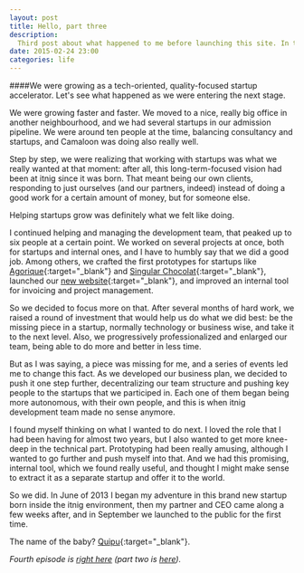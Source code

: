 ```yaml
---
layout: post
title: Hello, part three
description:
  Third post about what happened to me before launching this site. In this one, we'll talk about what happened as itnig grew and improved its business plan.
date: 2015-02-24 23:00
categories: life
---
```


####We were growing as a tech-oriented, quality-focused startup accelerator. Let's see what happened as we were entering the next stage.

We were growing faster and faster. We moved to a nice, really big office
in another neighbourhood, and we had several startups in our admission pipeline.
We were around ten people at the time, balancing consultancy and startups, and
Camaloon was doing also really well.

Step by step, we were realizing that working with startups was what we really wanted at that moment: after all, this long-term-focused vision had been
at itnig since it was born. That meant being our own clients, responding to just ourselves (and our partners, indeed) instead of doing a
good work for a certain amount of money, but for someone else.

Helping startups grow was definitely what we felt like doing.

I continued helping and managing the development team, that peaked up to six people at a certain point. We worked on several projects at
once, both for startups and internal ones, and I have to humbly say that we did a good job. Among others, we crafted the first prototypes
for startups like [Agorique](https://agorique.com/en){:target="_blank"} and [Singular Chocolat](http://singularchocolat.com/){:target="_blank"},
launched our [new website](http://itnig.net/en){:target="_blank"}, and improved an internal tool for invoicing and project management.

So we decided to focus more on that. After several months of hard work, we raised a round of investment that would help us do what we did
best: be the missing piece in a startup, normally technology or business wise, and take it to the next level. Also, we progressively
professionalized and enlarged our team, being able to do more and better in less time.

But as I was saying, a piece was missing for me, and a series of events led me to change this fact. As we developed our business plan, we
decided to push it one step further, decentralizing our team structure and pushing key people to the startups that we participed in. Each
one of them began being more autonomous, with their own people, and this is when itnig development team made no sense anymore.

I found myself thinking on what I wanted to do next. I loved the role that I had been having for almost two years, but I also wanted to get
more knee-deep in the technical part. Prototyping had been really amusing, although I wanted to go further and push myself into that. And
we had this promising, internal tool, which we found really useful, and thought I might make sense to extract it as a
separate startup and offer it to the world.

So we did. In June of 2013 I began my adventure in this brand new startup born inside the itnig environment, then my partner and CEO came
along a few weeks after, and in September we launched to the public for the first time.

The name of the baby? [Quipu](https://getquipu.com/en){:target="_blank"}.

*Fourth episode is [right here](/hello-part-four) (part two is [here](/hello-part-two)).*
